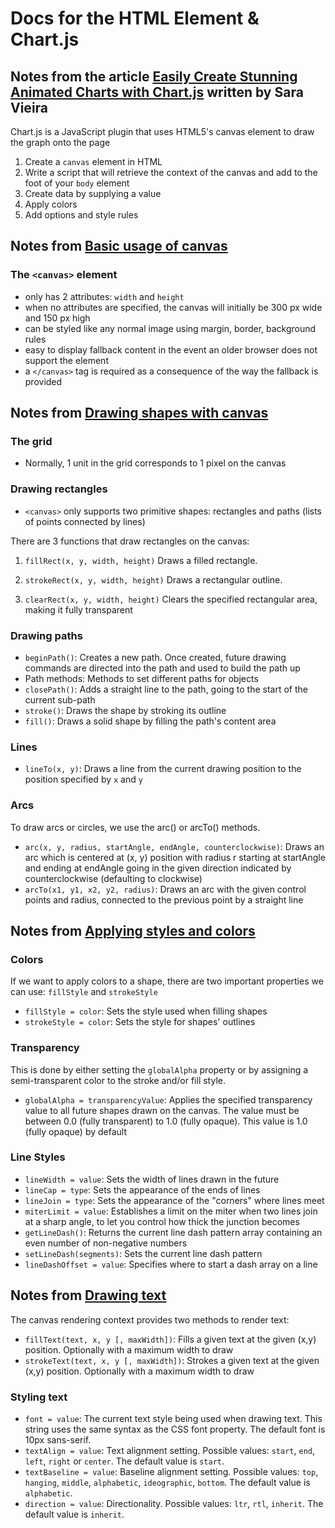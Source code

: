 # Docs for the HTML <canvas> Element & Chart.js

## Notes from the article [Easily Create Stunning Animated Charts with Chart.js](https://www.webdesignerdepot.com/2013/11/easily-create-stunning-animated-charts-with-chart-js/) written by Sara Vieira

Chart.js is a JavaScript plugin that uses HTML5's canvas element to draw the graph onto the page

1. Create a `canvas` element in HTML
2. Write a script that will retrieve the context of the canvas and add to the foot of your `body` element
3. Create data by supplying a value
4. Apply colors
5. Add options and style rules

## Notes from [Basic usage of canvas](https://developer.mozilla.org/en-US/docs/Web/API/Canvas_API/Tutorial/Basic_usage)

### The `<canvas>` element

* only has 2 attributes: `width` and `height`
* when no attributes are specified, the canvas will initially be 300 px wide and 150 px high
* can be styled like any normal image using margin, border, background rules
* easy to display fallback content in the event an older browser does not support the element
* a `</canvas>` tag is required as a consequence of the way the fallback is provided

## Notes from [Drawing shapes with canvas](https://developer.mozilla.org/en-US/docs/Web/API/Canvas_API/Tutorial/Drawing_shapes)

### The grid

* Normally, 1 unit in the grid corresponds to 1 pixel on the canvas

### Drawing rectangles

* `<canvas>` only supports two primitive shapes: rectangles and paths (lists of points connected by lines)

There are 3 functions that draw rectangles on the canvas:

1. `fillRect(x, y, width, height)`
Draws a filled rectangle.

2. `strokeRect(x, y, width, height)`
Draws a rectangular outline.

3. `clearRect(x, y, width, height)`
Clears the specified rectangular area, making it fully transparent

### Drawing paths

* `beginPath()`: Creates a new path. Once created, future drawing commands are directed into the path and used to build the path up
* Path methods: Methods to set different paths for objects
* `closePath()`: Adds a straight line to the path, going to the start of the current sub-path
* `stroke()`: Draws the shape by stroking its outline
* `fill()`: Draws a solid shape by filling the path's content area

### Lines

* `lineTo(x, y)`: Draws a line from the current drawing position to the position specified by `x` and `y`

### Arcs

To draw arcs or circles, we use the arc() or arcTo() methods.

* `arc(x, y, radius, startAngle, endAngle, counterclockwise)`: Draws an arc which is centered at (x, y) position with radius r starting at startAngle and ending at endAngle going in the given direction indicated by counterclockwise (defaulting to clockwise)
* `arcTo(x1, y1, x2, y2, radius)`: Draws an arc with the given control points and radius, connected to the previous point by a straight line

## Notes from [Applying styles and colors](https://developer.mozilla.org/en-US/docs/Web/API/Canvas_API/Tutorial/Applying_styles_and_colors)

### Colors

If we want to apply colors to a shape, there are two important properties we can use: `fillStyle` and `strokeStyle`

* `fillStyle = color`: Sets the style used when filling shapes
* `strokeStyle = color`: Sets the style for shapes' outlines

### Transparency

This is done by either setting the `globalAlpha` property or by assigning a semi-transparent color to the stroke and/or fill style.

* `globalAlpha = transparencyValue`: Applies the specified transparency value to all future shapes drawn on the canvas. The value must be between 0.0 (fully transparent) to 1.0 (fully opaque). This value is 1.0 (fully opaque) by default

### Line Styles

* `lineWidth = value`: Sets the width of lines drawn in the future
* `lineCap = type`: Sets the appearance of the ends of lines
* `lineJoin = type`: Sets the appearance of the "corners" where lines meet
* `miterLimit = value`: Establishes a limit on the miter when two lines join at a sharp angle, to let you control how thick the junction becomes
* `getLineDash()`: Returns the current line dash pattern array containing an even number of non-negative numbers
* `setLineDash(segments)`: Sets the current line dash pattern
* `lineDashOffset = value`: Specifies where to start a dash array on a line

## Notes from [Drawing text](https://developer.mozilla.org/en-US/docs/Web/API/Canvas_API/Tutorial/Drawing_text)

The canvas rendering context provides two methods to render text:

* `fillText(text, x, y [, maxWidth])`: Fills a given text at the given (x,y) position. Optionally with a maximum width to draw
* `strokeText(text, x, y [, maxWidth])`: Strokes a given text at the given (x,y) position. Optionally with a maximum width to draw

### Styling text

* `font = value`: The current text style being used when drawing text. This string uses the same syntax as the CSS font property. The default font is 10px sans-serif.
* `textAlign = value`: Text alignment setting. Possible values: `start`, `end`, `left`, `right` or `center`. The default value is `start`.
* `textBaseline = value`: Baseline alignment setting. Possible values: `top`, `hanging`, `middle`, `alphabetic`, `ideographic`, `bottom`. The default value is `alphabetic`.
* `direction = value`: Directionality. Possible values: `ltr`, `rtl`, `inherit`. The default value is `inherit`.